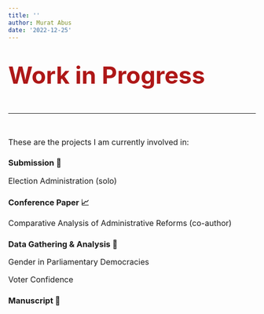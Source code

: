 ```yaml
---
title: ''
author: Murat Abus
date: '2022-12-25'
---
```


<font size="7"><h1 style="color:#ae1717;">Work in Progress</h1>
<hr/> </font>
<font size="3">These are the projects I am currently involved in: </font>

### Submission :bookmark_tabs:

<font size="3">Election Administration (solo) </font>

### Conference Paper :chart_with_upwards_trend:

<font size="3">
Comparative Analysis of Administrative Reforms (co-author)

</font>

### Data Gathering & Analysis :floppy_disk:

<font size="3">
Gender in Parliamentary Democracies                                                                                           
                                                                       
Voter Confidence                                                                                                                                   

</font>
 
### Manuscript :book:





